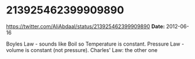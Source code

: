 # 213925462399909890
https://twitter.com/AliAbdaal/status/213925462399909890
**Date:** 2012-06-16

Boyles Law - sounds like Boil so Temperature is constant. Pressure Law - volume is constant (not pressure). Charles' Law: the other one
